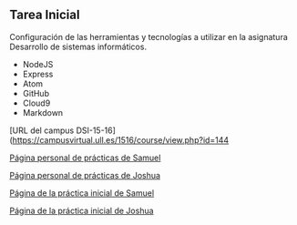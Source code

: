 ## Tarea Inicial

Configuración de las herramientas y tecnologías a utilizar en la asignatura Desarrollo de sistemas informáticos.

* NodeJS
* Express
* Atom
* GitHub
* Cloud9
* Markdown



[URL del campus DSI-15-16](https://campusvirtual.ull.es/1516/course/view.php?id=144


[Página personal de prácticas de Samuel](http://losnen.github.io/)

[Página personal de prácticas de Joshua](http://joshuape.github.io/)


[Página de la práctica inicial de Samuel](http://losnen.github.io/tareas-iniciales-joshuasamuel/)

[Página de la práctica inicial de Joshua](https://joshuape.github.io/tareas-iniciales-joshuasamuel/)

